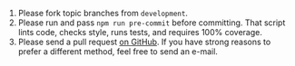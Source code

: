 1. Please fork topic branches from `development`.
2. Please run and pass `npm run pre-commit` before committing. That script lints code, checks style, runs tests, and requires 100% coverage.
3. Please send a pull request [on GitHub](https://github.com/kemitchell/check-versions). If you have strong reasons to prefer a different method, feel free to send an e-mail.
